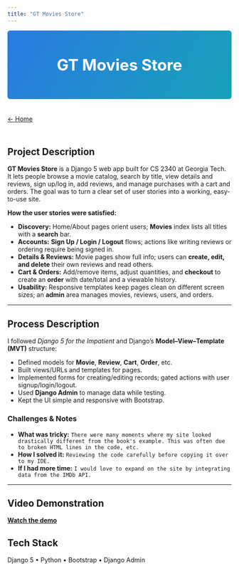 ```yaml
---
title: "GT Movies Store"
---
```


<!-- Hide the site-wide banner on this page -->
<style>
  .page-header, .site-header { display: none !important; }
  .main-content { padding-top: 0 !important; }

  /* Project hero */
  .project-hero{
    background: linear-gradient(120deg,#2a7ae2,#17a2b8);
    color:#fff;
    text-align:center;
    padding:56px 16px;
    border-radius:6px;
    margin:0 0 24px;
  }
  .project-hero h1{
    color:#fff !important;   /* override theme */
    margin:0;
    font-size:2.2rem;
    font-weight:700;
  }

  /* Optional: nice spacing for back link */
  .back { display:inline-block; margin:12px 0 24px; }
</style>

<div class="project-hero"><h1>GT Movies Store</h1></div>

<a class="back" href="/">← Home</a>

## Project Description
**GT Movies Store** is a Django 5 web app built for CS 2340 at Georgia Tech. It lets people browse a movie catalog, search by title, view details and reviews, sign up/log in, add reviews, and manage purchases with a cart and orders. The goal was to turn a clear set of user stories into a working, easy-to-use site.

**How the user stories were satisfied:**
- **Discovery:** Home/About pages orient users; **Movies** index lists all titles with a **search** bar.
- **Accounts:** **Sign Up / Login / Logout** flows; actions like writing reviews or ordering require being signed in.
- **Details & Reviews:** Movie pages show full info; users can **create, edit, and delete** their own reviews and read others.
- **Cart & Orders:** Add/remove items, adjust quantities, and **checkout** to create an **order** with date/total and a viewable history.
- **Usability:** Responsive templates keep pages clean on different screen sizes; an **admin** area manages movies, reviews, users, and orders.

---

## Process Description
I followed *Django 5 for the Impatient* and Django’s **Model–View–Template (MVT)** structure:

- Defined models for **Movie**, **Review**, **Cart**, **Order**, etc.
- Built views/URLs and templates for pages.
- Implemented forms for creating/editing records; gated actions with user signup/login/logout.
- Used **Django Admin** to manage data while testing.
- Kept the UI simple and responsive with Bootstrap.

### Challenges & Notes
- **What was tricky:** `There were many moments where my site looked drastically different from the book's example. This was often due to broken HTML lines in the code, etc.`
- **How I solved it:** `Reviewing the code carefully before copying it over to my IDE.`
- **If I had more time:** `I would love to expand on the site by integrating data from the IMDb API.`

---

## Video Demonstration
**[Watch the demo](YOUR_VIDEO_LINK)**

## Tech Stack
Django 5 • Python • Bootstrap • Django Admin
